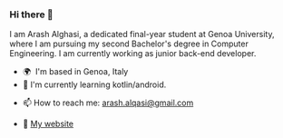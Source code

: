 ### Hi there 👋

I am Arash Alghasi, a dedicated final-year student at Genoa University, where I am pursuing my second Bachelor's degree in Computer Engineering.
I am currently working as junior back-end developer.

* 🌍  I'm based in Genoa, Italy
* 🔭 I'm currently learning kotlin/android.
- 📫 How to reach me: arash.alqasi@gmail.com
* 🏡 [My website](https://cv.arashalghasi.me)
